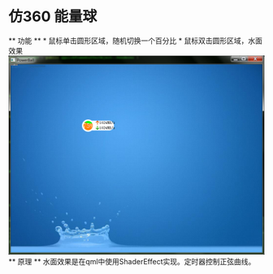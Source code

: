 # 仿360 能量球
** 功能 **
	* 鼠标单击圆形区域，随机切换一个百分比
	* 鼠标双击圆形区域，水面效果
![demo](demo_wave.png)
** 原理 **
	水面效果是在qml中使用ShaderEffect实现。定时器控制正弦曲线。
